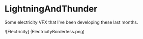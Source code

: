 # LightningAndThunder
Some electricity VFX that I've been developing these last months.

![Electricity] (ElectricityBorderless.png)
